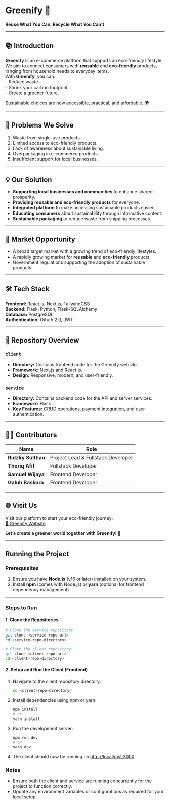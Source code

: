 # Greenify 🌱
**Reuse What You Can, Recycle What You Can't**

---

## 📚 Introduction
**Greenify** is an e-commerce platform that supports an eco-friendly lifestyle. We aim to connect consumers with **reusable** and **eco-friendly** products, ranging from household needs to everyday items.  
With **Greenify**, you can:  
    - Reduce waste.  
    - Shrink your carbon footprint.  
    - Create a greener future.  

Sustainable choices are now accessible, practical, and affordable. 🌍  

---

## 🚧 Problems We Solve  
1. Waste from single-use products.  
2. Limited access to eco-friendly products.  
3. Lack of awareness about sustainable living.  
4. Overpackaging in e-commerce products.  
5. Insufficient support for local businesses.  

---

## 💡 Our Solution  
- **Supporting local businesses and communities** to enhance shared prosperity.  
- **Providing reusable and eco-friendly products** for everyone.  
- **Integrated platform** to make accessing sustainable products easier.  
- **Educating consumers** about sustainability through informative content.  
- **Sustainable packaging** to reduce waste from shipping processes.  

---

## 🌟 Market Opportunity  
- A broad target market with a growing trend of eco-friendly lifestyles.  
- A rapidly growing market for **reusable** and **eco-friendly** products.  
- Government regulations supporting the adoption of sustainable products.  

---

## 🛠️ Tech Stack  
**Frontend:** React.js, Next.js, TailwindCSS  
**Backend:** Flask, Python, Flask-SQLAlchemy  
**Database:** PostgreSQL  
**Authentication:** OAuth 2.0, JWT  

---

## 📂 Repository Overview  
### `client`  
- **Directory:** Contains frontend code for the Greenify website.  
- **Framework:** Next.js and React.js.  
- **Design:** Responsive, modern, and user-friendly.  

### `service`  
- **Directory:** Contains backend code for the API and server services.  
- **Framework:** Flask.  
- **Key Features:** CRUD operations, payment integration, and user authentication.  

---

## 🤝🏻 Contributors  
| Name               | Role                  |  
|---------------------|-----------------------|  
| **Ridzky Sulthan**  | Project Lead & Fullstack Developer |  
| **Thoriq Afif**     | Fullstack Developer    |  
| **Samuel Wijaya**   | Frontend Developer     |  
| **Galuh Baskoro**   | Frontend Developer     |  

---

## 🌐 Visit Us  
Visit our platform to start your eco-friendly journey:  
[🌿 Greenify Website](https://greenify.my.id/)  

**Let’s create a greener world together with Greenify! 🌱**

---

## Running the Project

### Prerequisites
1. Ensure you have **Node.js** (v16 or later) installed on your system.
2. Install **npm** (comes with Node.js) or **yarn** (optional for frontend dependency management).

---

### Steps to Run

#### 1. Clone the Repositories
```bash
# Clone the service repository
git clone <service-repo-url>
cd <service-repo-directory>

# Clone the client repository
git clone <client-repo-url>
cd <client-repo-directory>
```

#### 2. Setup and Run the Client (Frontend)

1. Navigate to the client repository directory:
   ```bash
   cd <client-repo-directory>
   ```

2. Install dependencies using npm or yarn:
   ```bash
   npm install
   # or
   yarn install
   ```

3. Run the development server:
   ```bash
   npm run dev
   # or
   yarn dev
   ```

4. The client should now be running on [http://localhost:3000](http://localhost:3000).

### Notes
- Ensure both the client and service are running concurrently for the project to function correctly.
- Update any environment variables or configurations as required for your local setup.

